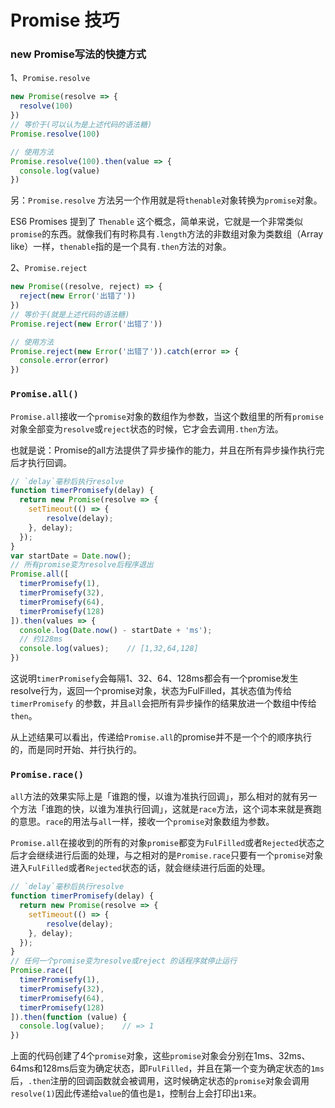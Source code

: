 # Promise 技巧

### new Promise写法的快捷方式
1、`Promise.resolve`
``` js
new Promise(resolve => {
  resolve(100)
})
// 等价于(可以认为是上述代码的语法糖)
Promise.resolve(100)

// 使用方法
Promise.resolve(100).then(value => {
  console.log(value)
})
```

另：`Promise.resolve` 方法另一个作用就是将`thenable`对象转换为`promise`对象。

ES6 Promises 提到了 `Thenable` 这个概念，简单来说，它就是一个非常类似`promise`的东西。就像我们有时称具有`.length`方法的非数组对象为类数组（Array like）一样，`thenable`指的是一个具有`.then`方法的对象。

2、`Promise.reject`
``` js
new Promise((resolve, reject) => {
  reject(new Error('出错了'))
})
// 等价于(就是上述代码的语法糖)
Promise.reject(new Error('出错了'))

// 使用方法
Promise.reject(new Error('出错了')).catch(error => {
  console.error(error)
})
```

### `Promise.all()`
`Promise.all`接收一个`promise`对象的数组作为参数，当这个数组里的所有`promise`对象全部变为`resolve`或`reject`状态的时候，它才会去调用`.then`方法。

也就是说：Promise的all方法提供了异步操作的能力，并且在所有异步操作执行完后才执行回调。
``` js
// `delay`毫秒后执行resolve
function timerPromisefy(delay) {
  return new Promise(resolve => {
    setTimeout(() => {
        resolve(delay);
    }, delay);
  });
}
var startDate = Date.now();
// 所有promise变为resolve后程序退出
Promise.all([
  timerPromisefy(1),
  timerPromisefy(32),
  timerPromisefy(64),
  timerPromisefy(128)
]).then(values => {
  console.log(Date.now() - startDate + 'ms');
  // 约128ms
  console.log(values);    // [1,32,64,128]
})
```
这说明`timerPromisefy`会每隔1、32、64、128ms都会有一个promise发生resolve行为，返回一个promise对象，状态为FulFilled，其状态值为传给 `timerPromisefy` 的参数，并且`all`会把所有异步操作的结果放进一个数组中传给`then`。

从上述结果可以看出，传递给`Promise.all`的promise并不是一个个的顺序执行的，而是同时开始、并行执行的。

### `Promise.race()`
`all`方法的效果实际上是「谁跑的慢，以谁为准执行回调」，那么相对的就有另一个方法「谁跑的快，以谁为准执行回调」，这就是`race`方法，这个词本来就是赛跑的意思。`race`的用法与`all`一样，接收一个`promise`对象数组为参数。

`Promise.all`在接收到的所有的对象`promise`都变为`FulFilled`或者`Rejected`状态之后才会继续进行后面的处理，与之相对的是`Promise.race`只要有一个`promise`对象进入`FulFilled`或者`Rejected`状态的话，就会继续进行后面的处理。

``` js
// `delay`毫秒后执行resolve
function timerPromisefy(delay) {
  return new Promise(resolve => {
    setTimeout(() => {
        resolve(delay);
    }, delay);
  });
}
// 任何一个promise变为resolve或reject 的话程序就停止运行
Promise.race([
  timerPromisefy(1),
  timerPromisefy(32),
  timerPromisefy(64),
  timerPromisefy(128)
]).then(function (value) {
  console.log(value);    // => 1
})
```
上面的代码创建了4个`promise`对象，这些`promise`对象会分别在1ms、32ms、64ms和128ms后变为确定状态，即`FulFilled`，并且在第一个变为确定状态的`1ms`后，`.then`注册的回调函数就会被调用，这时候确定状态的`promise`对象会调用`resolve(1)`因此传递给`value`的值也是`1`，控制台上会打印出`1`来。



